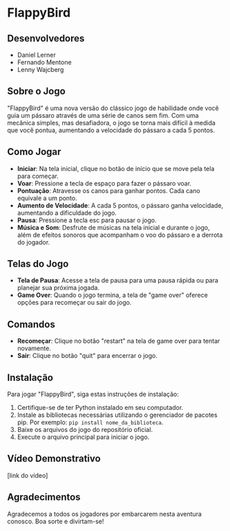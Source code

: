# FlappyBird

## Desenvolvedores
- Daniel Lerner
- Fernando Mentone
- Lenny Wajcberg

## Sobre o Jogo
"FlappyBird" é uma nova versão do clássico jogo de habilidade onde você guia um pássaro através de uma série de canos sem fim. Com uma mecânica simples, mas desafiadora, o jogo se torna mais difícil à medida que você pontua, aumentando a velocidade do pássaro a cada 5 pontos.

## Como Jogar
- **Iniciar**: Na tela inicial, clique no botão de início que se move pela tela para começar.
- **Voar**: Pressione a tecla de espaço para fazer o pássaro voar.
- **Pontuação**: Atravesse os canos para ganhar pontos. Cada cano equivale a um ponto.
- **Aumento de Velocidade**: A cada 5 pontos, o pássaro ganha velocidade, aumentando a dificuldade do jogo.
- **Pausa**: Pressione a tecla esc para pausar o jogo.
- **Música e Som**: Desfrute de músicas na tela inicial e durante o jogo, além de efeitos sonoros que acompanham o voo do pássaro e a derrota do jogador.

## Telas do Jogo
- **Tela de Pausa**: Acesse a tela de pausa para uma pausa rápida ou para planejar sua próxima jogada.
- **Game Over**: Quando o jogo termina, a tela de "game over" oferece opções para recomeçar ou sair do jogo.

## Comandos
- **Recomeçar**: Clique no botão "restart" na tela de game over para tentar novamente.
- **Sair**: Clique no botão "quit" para encerrar o jogo.

## Instalação
Para jogar "FlappyBird", siga estas instruções de instalação:
1. Certifique-se de ter Python instalado em seu computador.
2. Instale as bibliotecas necessárias utilizando o gerenciador de pacotes pip. Por exemplo: `pip install nome_da_biblioteca`.
3. Baixe os arquivos do jogo do repositório oficial.
4. Execute o arquivo principal para iniciar o jogo.

## Vídeo Demonstrativo
[link do vídeo]

## Agradecimentos
Agradecemos a todos os jogadores por embarcarem nesta aventura conosco. Boa sorte e divirtam-se!
